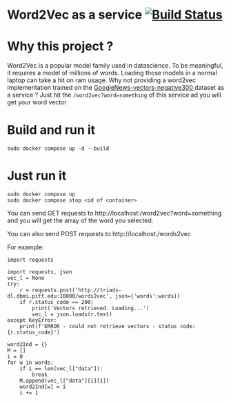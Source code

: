 # Word2Vec as a service [![Build Status](https://travis-ci.org/vampolo/word2vec-service.svg?branch=master)](https://travis-ci.org/vampolo/word2vec-service)

# Why this project ?

Word2Vec is a popular model family used in datascience. To be meaningful, it requires a model of millions of words. Loading those models in a normal laptop can take a hit on ram usage.
Why not providing a word2vec implementation trained on the [ GoogleNews-vectors-negative300 ](https://code.google.com/archive/p/word2vec/) dataset as a service ?
Just hit the `/word2vec?word=something` of this service ad you will get your word vector

# Build and run it

```
sudo docker compose up -d --build
```

# Just run it

```
sudo docker compose up 
sudo docker compose stop <id of container>
```

You can send GET requests to  http://localhost:<PORT>/word2vec?word=something and you will get the array of the word you selected.

You can also send POST requests to http://localhost:<PORT>/words2vec

For example:
```
import requests

import requests, json 
vec_l = None
try:
    r = requests.post('http://triads-dl.dbmi.pitt.edu:18000/words2vec', json={'words':words})
    if r.status_code == 200:
        print('Vectors retrieved. Loading...')
        vec_l = json.loads(r.text)
except KeyError:
    print(f'ERROR - could not retrieve vectors - status code: {r.status_code}')

word2Ind = {}
M = []
i = 0
for w in words:
    if i == len(vec_l["data"]):
        break 
    M.append(vec_l["data"][i][1])
    word2Ind[w] = i
    i += 1
```
